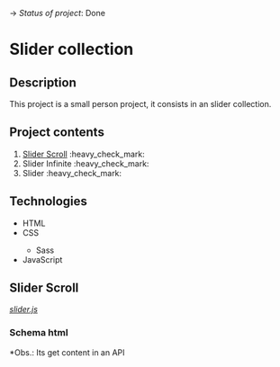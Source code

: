 -> _Status of project_: Done

# Slider collection

## Description

<p>This project is a small person project, it consists in an slider collection.</p>

## Project contents

<ol>
   <li><a href='#sliderScroll'>Slider Scroll</a> :heavy_check_mark:</li>
   <li>Slider Infinite :heavy_check_mark:</li>
   <li>Slider :heavy_check_mark:</li>
</ol>

## Technologies

<ul>
   <li>HTML</li>
   <li>CSS</li>
   <ul>
      <li>Sass</li>
   </ul>
   <li>JavaScript</li>
</ul>

<h2 id = 'sliderScroll'>Slider Scroll</h2>

<a href="https://github.com/AlvesPHGA/slider/blob/main/scripts/slider-infinite.js" style = 'font-style: italic'>slider.js</a>

### Schema html

<!--

<section aria-label="galeria digimon In Training" class="__slider-container" data-slider='scroll'>
   <section class="__slider-items"></section>
      <div class="__prev-next">
         <button type="button" class="__button __previous">
            Back
         </button>
         <button type="button" class="__button __next">
            Next
         </button>
      </div>
</section>

-->

\*Obs.: Its get content in an API
